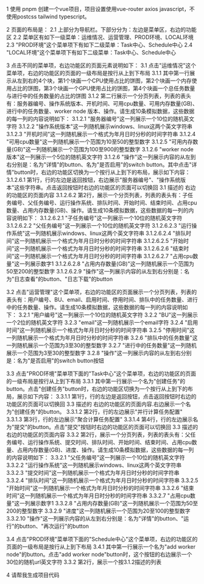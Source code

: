 1 使用 pnpm 创建一个vue项目，项目设置使用vue-router axios javascript，不使用postcss tailwind typescript。

2 页面的布局是：
2.1 上部分为导航栏。下部分分为：左边是菜单区，右边的功能区
2.2 菜单区有如下一级菜单：运维情况、运营管理、PROD环境、LOCAL环境
2.3 "PROD环境"这个菜单项下有如下二级菜单：Task中心、Schedule中心
2.4 "LOCAL环境"这个菜单项下有如下二级菜单：Task中心、Schedule中心

3 点击不同的菜单项，右边功能区的页面元素说明如下：
3.1 点击"运维情况"这个菜单项，右边的功能区的页面的一级布局是按行从上到下布局
3.1.1 其中第一行展示从左到右的4个块，第1个块画一个CPU使用占比的饼图，第2个块画一个内存使用占比的饼图，第3个块画一个GPU使用占比的饼图，第4个块画一个总任务数量与进行中的任务数量的占比的饼图
3.1.2 第二行展示一个分页列表，列表的表头有：服务器编号、操作系统版本、开机时间、可用cpu数量、可用内存数量(GB)、进行中的任务数量、worker node 版本、操作。请生成10条模拟数据，这些数据的每一列的内容说明如下：
3.1.2.1 "服务器编号"这一列展示一个10位的随机英文字符
3.1.2.2 "操作系统版本"这一列随机展示windows、linux这两个英文字符串
3.1.2.3 "开机时间"这一列随机展示一个格式为年月日时分秒的时间字符串
3.1.2.4 "可用cpu数量"这一列随机展示一个范围为10至50的整型数字
3.1.2.5 "可用内存数量(GB)"这一列随机展示一个范围为100至900的整型数字
3.1.2.6 "worker node 版本"这一列展示一个5位的随机英文字符
3.1.2.6 "操作"这一列展示内容的从左到右分别是：名为"详情"的button、名为"是否启用"的switch button。其中点击"详情"button时，右边的功能区切换为一个按行从上到下的布局，展示如下内容：
3.1.2.6.1 第1行，行的左边是返回按钮，右边展示"服务器编号"、"操作系统版本"这些字符串。点击返回按钮时右边的功能区的页面可以切换回 3.1 描述的 右边的功能区的页面内容
3.1.2.6.2 第2行，展示一个分页列表，列表的表头有：子任务编号、父任务编号、运行操作系统、排队时间、开始时间、结束时间、占用cpu数量、占用内存数量(GB)、操作。请生成10条模拟数据，这些数据的每一列的内容说明如下：
3.1.2.6.2.1 "子任务编号"这一列展示一个10位的随机英文字符
3.1.2.6.2.2 "父任务编号"这一列展示一个10位的随机英文字符
3.1.2.6.2.3 "运行操作系统"这一列随机展示windows、linux这两个英文字符串
3.1.2.6.2.4 "排队时间"这一列随机展示一个格式为年月日时分秒的时间字符串
3.1.2.6.2.5 "开始时间"这一列随机展示一个格式为年月日时分秒的时间字符串
3.1.2.6.2.6 "结束时间"这一列随机展示一个格式为年月日时分秒的时间字符串
3.1.2.6.2.7 "占用cpu数量"这一列展示数字1
3.1.2.6.2.8 "占用内存数量(GB)"这一列随机展示一个范围为50至200的整型数字
3.1.2.6.2.9 "操作"这一列展示内容的从左到右分别是：名为"日志查看"的button、"日志下载"的button

3.2 点击"运营管理"这个菜单项，右边的功能区的页面展示一个分页列表，列表的表头有：用户编号、BU、email、启用时间、停用时间、排队中的任务数量、进行中的任务数量、操作。请生成10条模拟数据，这些数据的每一列的内容说明如下：
3.2.1 "用户编号"这一列展示一个10位的随机英文字符
3.2.2 "BU"这一列展示一个2位的随机英文字符
3.2.3 "email"这一列随机展示一个email字符
3.2.4 "启用时间"这一列随机展示一个格式为年月日时分秒的时间字符串
3.2.5 "停用时间"这一列随机展示一个格式为年月日时分秒的时间字符串
3.2.6 "排队中的任务数量"这一列随机展示一个范围为3至30的整型数字
3.2.7 "进行中的任务数量"这一列随机展示一个范围为3至30的整型数字
3.2.8 "操作"这一列展示内容的从左到右分别是：名为"是否启用"的switch button按钮

3.3 点击"PROD环境"菜单项下面的"Task中心"这个菜单项，右边的功能区的页面的一级布局是按行从上到下布局
3.3.1 其中第一行展示一个名为"创建任务"的button。点击"创建任务"button时，右边的功能区切换为一个按行从上到下的布局，展示如下内容：
3.3.1.1 第1行，行的左边是返回按钮，点击返回按钮时右边的功能区的页面可以切换回 3.3 描述的 右边的功能区的页面内容.右边展示一个名为"创建任务"的button。
3.3.1.2 第2行，行的左边展示"并行计算任务配置"
3.3.1.3 第3行，行的左边展示"聚合计算任务配置"
3.3.1.4 第4行，行的左边展示名为"提交"的button。点击"提交"按钮时右边的功能区的页面可以切换回 3.3 描述的 右边的功能区的页面内容
3.3.2 第2行，展示一个分页列表，列表的表头有：父任务编号、运行操作系统、提交时间、排队时间、开始时间、结束时间、占用cpu数量、占用内存数量(GB)、进度、操作。请生成10条模拟数据，这些数据的每一列的内容说明如下：
3.3.2.1 "父任务编号"这一列展示一个10位的随机英文字符
3.3.2.2 "运行操作系统"这一列随机展示windows、linux这两个英文字符串
3.3.2.3 "提交时间"这一列随机展示一个格式为年月日时分秒的时间字符串
3.3.2.4 "排队时间"这一列随机展示一个格式为年月日时分秒的时间字符串
3.3.2.5 "开始时间"这一列随机展示一个格式为年月日时分秒的时间字符串
3.3.2.6 "结束时间"这一列随机展示一个格式为年月日时分秒的时间字符串
3.3.2.7 "占用cpu数量"这一列展示数字1
3.3.2.8 "占用内存数量(GB)"这一列随机展示一个范围为50至200的整型数字
3.3.2.9 "进度"这一列随机展示一个范围为20至100的整型数字
3.3.2.10 "操作"这一列展示内容的从左到右分别是：名为"详情"的button、"运行"的button、"再次运行"的button

3.4 点击"PROD环境"菜单项下面的"Schedule中心"这个菜单项，右边的功能区的页面的一级布局是按行从上到下布局
3.4.1 其中第一行展示一个名为"add worker node"的button。点击"add worker node"button时，这个按钮的右边展示一个30位的随机url英文字符
3.3.2 第2行，展示一个按3.1.2描述的列表

4 请帮我生成项目代码

